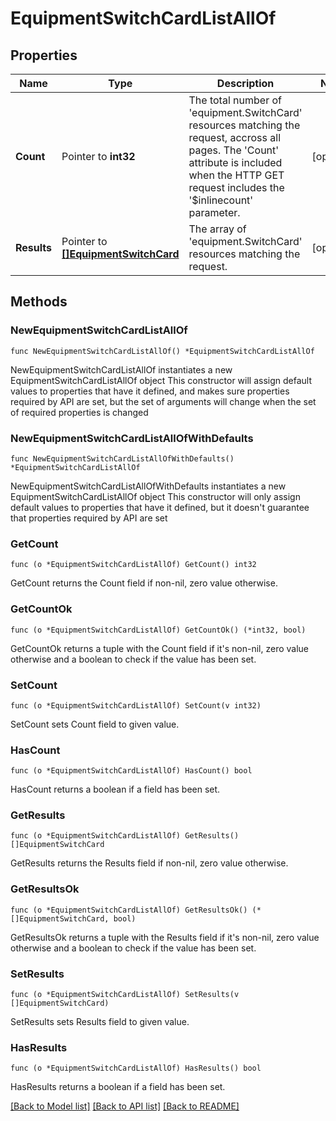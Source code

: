 # EquipmentSwitchCardListAllOf

## Properties

Name | Type | Description | Notes
------------ | ------------- | ------------- | -------------
**Count** | Pointer to **int32** | The total number of &#39;equipment.SwitchCard&#39; resources matching the request, accross all pages. The &#39;Count&#39; attribute is included when the HTTP GET request includes the &#39;$inlinecount&#39; parameter. | [optional] 
**Results** | Pointer to [**[]EquipmentSwitchCard**](equipment.SwitchCard.md) | The array of &#39;equipment.SwitchCard&#39; resources matching the request. | [optional] 

## Methods

### NewEquipmentSwitchCardListAllOf

`func NewEquipmentSwitchCardListAllOf() *EquipmentSwitchCardListAllOf`

NewEquipmentSwitchCardListAllOf instantiates a new EquipmentSwitchCardListAllOf object
This constructor will assign default values to properties that have it defined,
and makes sure properties required by API are set, but the set of arguments
will change when the set of required properties is changed

### NewEquipmentSwitchCardListAllOfWithDefaults

`func NewEquipmentSwitchCardListAllOfWithDefaults() *EquipmentSwitchCardListAllOf`

NewEquipmentSwitchCardListAllOfWithDefaults instantiates a new EquipmentSwitchCardListAllOf object
This constructor will only assign default values to properties that have it defined,
but it doesn't guarantee that properties required by API are set

### GetCount

`func (o *EquipmentSwitchCardListAllOf) GetCount() int32`

GetCount returns the Count field if non-nil, zero value otherwise.

### GetCountOk

`func (o *EquipmentSwitchCardListAllOf) GetCountOk() (*int32, bool)`

GetCountOk returns a tuple with the Count field if it's non-nil, zero value otherwise
and a boolean to check if the value has been set.

### SetCount

`func (o *EquipmentSwitchCardListAllOf) SetCount(v int32)`

SetCount sets Count field to given value.

### HasCount

`func (o *EquipmentSwitchCardListAllOf) HasCount() bool`

HasCount returns a boolean if a field has been set.

### GetResults

`func (o *EquipmentSwitchCardListAllOf) GetResults() []EquipmentSwitchCard`

GetResults returns the Results field if non-nil, zero value otherwise.

### GetResultsOk

`func (o *EquipmentSwitchCardListAllOf) GetResultsOk() (*[]EquipmentSwitchCard, bool)`

GetResultsOk returns a tuple with the Results field if it's non-nil, zero value otherwise
and a boolean to check if the value has been set.

### SetResults

`func (o *EquipmentSwitchCardListAllOf) SetResults(v []EquipmentSwitchCard)`

SetResults sets Results field to given value.

### HasResults

`func (o *EquipmentSwitchCardListAllOf) HasResults() bool`

HasResults returns a boolean if a field has been set.


[[Back to Model list]](../README.md#documentation-for-models) [[Back to API list]](../README.md#documentation-for-api-endpoints) [[Back to README]](../README.md)



